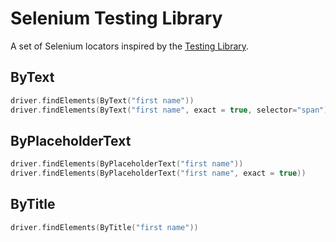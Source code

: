 # Selenium Testing Library

A set of Selenium locators inspired by the [Testing Library](http://testing-library.com/).

## ByText
```kotlin
driver.findElements(ByText("first name"))
driver.findElements(ByText("first name", exact = true, selector="span"))
```


## ByPlaceholderText
```kotlin
driver.findElements(ByPlaceholderText("first name"))
driver.findElements(ByPlaceholderText("first name", exact = true))
```

## ByTitle
```kotlin
driver.findElements(ByTitle("first name"))
```
